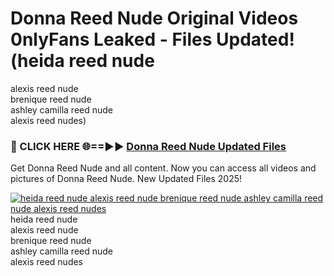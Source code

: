 # Donna Reed Nude Original Videos 0nlyFans Leaked - Files Updated! (heida reed nude<br>
alexis reed nude<br>
brenique reed nude<br>
ashley camilla reed nude<br>
alexis reed nudes)

<h3>🔴 CLICK HERE 🌐==►► <a href="https://tinyurl.com/2p9ay9w9" rel="nofollow">Donna Reed Nude Updated Files</a></h3>

Get Donna Reed Nude and all content. Now you can access all videos and pictures of Donna Reed Nude. New Updated Files 2025!

[![heida reed nude<br>
alexis reed nude<br>
brenique reed nude<br>
ashley camilla reed nude<br>
alexis reed nudes](https://i.imgur.com/KQgVmj3.gif)](https://tinyurl.com/2p9ay9w9)
heida reed nude<br>
alexis reed nude<br>
brenique reed nude<br>
ashley camilla reed nude<br>
alexis reed nudes